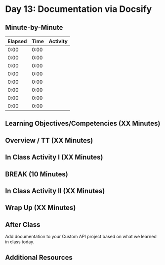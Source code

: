 # Day 13: Documentation via Docsify

## Minute-by-Minute

| **Elapsed** | **Time**  | **Activity**              |
| ----------- | --------- | ------------------------- |
| 0:00        | 0:00      |                           |
| 0:00        | 0:00      |                           |
| 0:00        | 0:00      |                           |
| 0:00        | 0:00      |                           |
| 0:00        | 0:00      |                           |
| 0:00        | 0:00      |                           |
| 0:00        | 0:00      |                           |
| 0:00        | 0:00      |                           |

## Learning Objectives/Competencies (XX Minutes)

## Overview / TT (XX Minutes)

## In Class Activity I (XX Minutes)

## BREAK (10 Minutes)

## In Class Activity II (XX Minutes)

## Wrap Up (XX Minutes)

## After Class

Add documentation to your Custom API project based on what we learned in class today.

## Additional Resources
